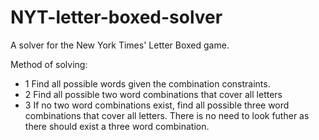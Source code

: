 # NYT-letter-boxed-solver
A solver for the New York Times' Letter Boxed game.


Method of solving:
- 1 Find all possible words given the combination constraints.
- 2 Find all possible two word combinations that cover all letters
- 3 If no two word combinations exist, find all possible three word combinations that cover all letters. There is no need to look futher as there should exist a three word combination.
